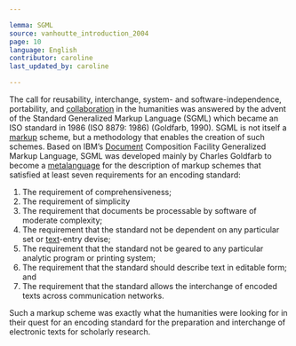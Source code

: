 ```yaml
---

lemma: SGML
source: vanhoutte_introduction_2004
page: 10
language: English
contributor: caroline
last_updated_by: caroline

---
```


The call for reusability, interchange, system- and software-independence, portability, and [collaboration](collaboration.html) in the humanities was answered by the advent of the Standard Generalized Markup Language (SGML) which became an ISO standard in 1986 (ISO 8879: 1986) (Goldfarb, 1990). SGML is not itself a [markup](markup.html) scheme, but a methodology that enables the creation of such schemes. Based on IBM’s [Document](document.html) Composition Facility Generalized Markup Language, SGML was developed mainly by Charles Goldfarb to become a [metalanguage](metalanguage.html) for the description of markup schemes that satisfied at least seven requirements for an encoding standard:
1. The requirement of comprehensiveness;
2. The requirement of simplicity
3. The requirement that documents be processable by software of moderate complexity;
4. The requirement that the standard not be dependent on any particular set or [text](text.html)-entry devise;
5. The requirement that the standard not be geared to any particular analytic program or printing system;
6. The requirement that the standard should describe text in editable form; and
7. The requirement that the standard allows the interchange of encoded texts across communication networks.

Such a markup scheme was exactly what the humanities were looking for in their quest for an encoding standard for the preparation and interchange of electronic texts for scholarly research.
